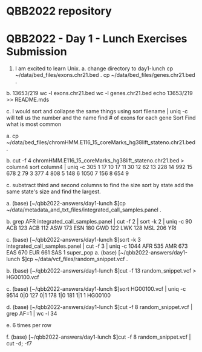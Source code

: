 # QBB2022 repository

# QBB2022 - Day 1 - Lunch Exercises Submission

 1. I am excited to learn Unix.
a.
change directory to day1-lunch
cp ~/data/bed_files/exons.chr21.bed .
cp ~/data/bed_files/genes.chr21.bed .

b. 
13653/219
wc -l exons.chr21.bed
wc -l genes.chr21.bed
echo 13653/219 >> README.mds

c.
I would sort and collapse the same things using
sort filename | uniq -c
will tell us the number and the name
find #  of exons for each gene Sort Find what is most common

a.
cp ~/data/bed_files/chromHMM.E116_15_coreMarks_hg38lift_stateno.chr21.bed .

b.
cut -f 4 chromHMM.E116_15_coreMarks_hg38lift_stateno.chr21.bed > column4
sort column4 | uniq -c 
 305 1
  17 10
  17 11
  30 12
  62 13
 228 14
 992 15
 678 2
  79 3
 377 4
 808 5
 148 6
1050 7
 156 8
 654 9
 
c. 
substract third and second columns to find the size
sort by state 
add the same state's size
and find the largest.

a.
(base) [~/qbb2022-answers/day1-lunch $]cp ~/data/metadata_and_txt_files/integrated_call_samples.panel .

b.
grep AFR integrated_call_samples.panel | cut -f 2 | sort -k 2 |  uniq -c 90 ACB
  123 ACB
  112 ASW
  173 ESN
  180 GWD
  122 LWK
  128 MSL
  206 YRI

c.
(base) [~/qbb2022-answers/day1-lunch $]sort -k 3 integrated_call_samples.panel | cut -f 3 | uniq -c
1044 AFR
 535 AMR
 673 EAS
 670 EUR
 661 SAS
   1 super_pop
a.
(base) [~/qbb2022-answers/day1-lunch $]cp ~/data/vcf_files/random_snippet.vcf .

b. 
(base) [~/qbb2022-answers/day1-lunch $]cut -f 13 random_snippet.vcf > HG00100.vcf

c.
(base) [~/qbb2022-answers/day1-lunch $]sort HG00100.vcf | uniq -c
9514 0|0
 127 0|1
 178 1|0
 181 1|1
   1 HG00100

d.
(base) [~/qbb2022-answers/day1-lunch $]cut -f 8 random_snippet.vcf | grep AF=1 | wc -l
      34

e.
6 times per row

f.
(base) [~/qbb2022-answers/day1-lunch $]cut -f 8 random_snippet.vcf | cut -d\; -f7

